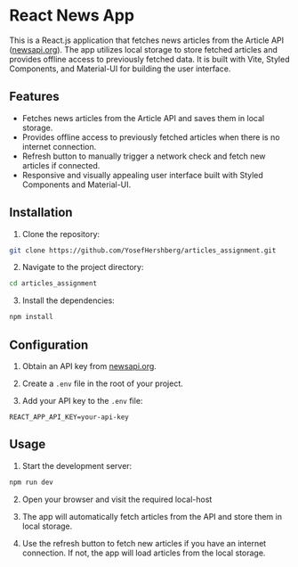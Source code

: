 # React News App

This is a React.js application that fetches news articles from the Article API ([newsapi.org](https://newsapi.org/)). The app utilizes local storage to store fetched articles and provides offline access to previously fetched data. It is built with Vite, Styled Components, and Material-UI for building the user interface.

## Features

- Fetches news articles from the Article API and saves them in local storage.
- Provides offline access to previously fetched articles when there is no internet connection.
- Refresh button to manually trigger a network check and fetch new articles if connected.
- Responsive and visually appealing user interface built with Styled Components and Material-UI.

## Installation

1. Clone the repository:

```bash
git clone https://github.com/YosefHershberg/articles_assignment.git
```

2. Navigate to the project directory:

```bash
cd articles_assignment
```

3. Install the dependencies:

```bash
npm install
```

## Configuration

1. Obtain an API key from [newsapi.org](https://newsapi.org/).

2. Create a `.env` file in the root of your project.

3. Add your API key to the `.env` file:

```plaintext
REACT_APP_API_KEY=your-api-key
```

## Usage

1. Start the development server:

```bash
npm run dev
```

2. Open your browser and visit the required local-host

3. The app will automatically fetch articles from the API and store them in local storage.

4. Use the refresh button to fetch new articles if you have an internet connection. If not, the app will load articles from the local storage.

